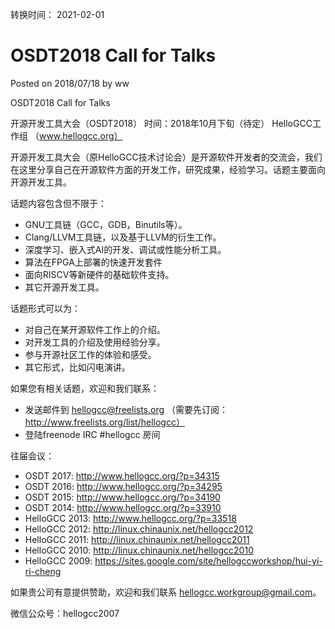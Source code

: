 转换时间： 2021-02-01

# OSDT2018 Call for Talks
Posted on 2018/07/18 by ww

OSDT2018 Call for Talks

开源开发工具大会（OSDT2018）
时间：2018年10月下旬（待定）
HelloGCC工作组 （www.hellogcc.org）

开源开发工具大会（原HelloGCC技术讨论会）是开源软件开发者的交流会，我们在这里分享自己在开源软件方面的开发工作，研究成果，经验学习。话题主要面向开源开发工具。

话题内容包含但不限于：
* GNU工具链（GCC，GDB，Binutils等）。
* Clang/LLVM工具链，以及基于LLVM的衍生工作。
* 深度学习、嵌入式AI的开发、调试或性能分析工具。
* 算法在FPGA上部署的快速开发套件
* 面向RISCV等新硬件的基础软件支持。
* 其它开源开发工具。

话题形式可以为：
* 对自己在某开源软件工作上的介绍。
* 对开发工具的介绍及使用经验分享。
* 参与开源社区工作的体验和感受。
* 其它形式，比如闪电演讲。

如果您有相关话题，欢迎和我们联系：
* 发送邮件到 hellogcc@freelists.org （需要先订阅：http://www.freelists.org/list/hellogcc）
* 登陆freenode IRC #hellogcc 房间

往届会议：
* OSDT 2017: http://www.hellogcc.org/?p=34315
* OSDT 2016: http://www.hellogcc.org/?p=34295
* OSDT 2015: http://www.hellogcc.org/?p=34190
* OSDT 2014: http://www.hellogcc.org/?p=33910
* HelloGCC 2013: http://www.hellogcc.org/?p=33518
* HelloGCC 2012: http://linux.chinaunix.net/hellogcc2012
* HelloGCC 2011: http://linux.chinaunix.net/hellogcc2011
* HelloGCC 2010: http://linux.chinaunix.net/hellogcc2010
* HelloGCC 2009: https://sites.google.com/site/hellogccworkshop/hui-yi-ri-cheng

如果贵公司有意提供赞助，欢迎和我们联系 hellogcc.workgroup@gmail.com。

微信公众号：hellogcc2007
